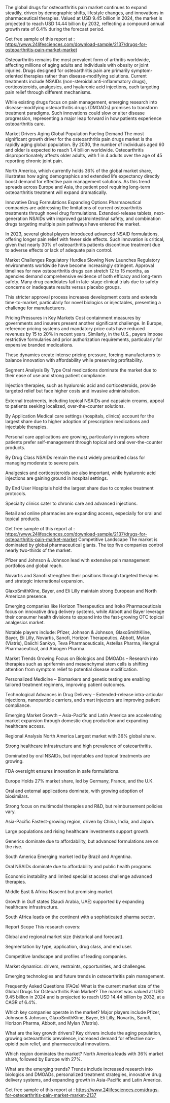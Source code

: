  The global drugs for osteoarthritis pain market continues to expand steadily, driven by demographic shifts, lifestyle changes, and innovations in pharmaceutical therapies. Valued at USD 9.45 billion in 2024, the market is projected to reach USD 14.44 billion by 2032, reflecting a compound annual growth rate of 6.4% during the forecast period.

Get free sample of this report at :   https://www.24lifesciences.com/download-sample/2137/drugs-for-osteoarthritis-pain-market-market 

Osteoarthritis remains the most prevalent form of arthritis worldwide, affecting millions of aging adults and individuals with obesity or joint injuries. Drugs designed for osteoarthritis pain are primarily symptom-oriented therapies rather than disease-modifying solutions. Current treatments include NSAIDs (non-steroidal anti-inflammatory drugs), corticosteroids, analgesics, and hyaluronic acid injections, each targeting pain relief through different mechanisms.

While existing drugs focus on pain management, emerging research into disease-modifying osteoarthritis drugs (DMOADs) promises to transform treatment paradigms. Such innovations could slow or alter disease progression, representing a major leap forward in how patients experience osteoarthritis care.

Market Drivers
Aging Global Population Fueling Demand
The most significant growth driver for the osteoarthritis pain drugs market is the rapidly aging global population. By 2030, the number of individuals aged 60 and older is expected to reach 1.4 billion worldwide. Osteoarthritis disproportionately affects older adults, with 1 in 4 adults over the age of 45 reporting chronic joint pain.

North America, which currently holds 36% of the global market share, illustrates how aging demographics and extended life expectancy directly boost demand for effective pain management solutions. As this trend spreads across Europe and Asia, the patient pool requiring long-term osteoarthritis treatment will expand dramatically.

Innovative Drug Formulations Expanding Options
Pharmaceutical companies are addressing the limitations of current osteoarthritis treatments through novel drug formulations. Extended-release tablets, next-generation NSAIDs with improved gastrointestinal safety, and combination drugs targeting multiple pain pathways have entered the market.

In 2023, several global players introduced advanced NSAID formulations, offering longer pain relief with fewer side effects. Such innovation is critical, given that nearly 30% of osteoarthritis patients discontinue treatment due to adverse effects or lack of adequate pain control.

Market Challenges
Regulatory Hurdles Slowing New Launches
Regulatory environments worldwide have become increasingly stringent. Approval timelines for new osteoarthritis drugs can stretch 12 to 15 months, as agencies demand comprehensive evidence of both efficacy and long-term safety. Many drug candidates fail in late-stage clinical trials due to safety concerns or inadequate results versus placebo groups.

This stricter approval process increases development costs and extends time-to-market, particularly for novel biologics or injectables, presenting a challenge for manufacturers.

Pricing Pressures in Key Markets
Cost containment measures by governments and insurers present another significant challenge. In Europe, reference pricing systems and mandatory price cuts have reduced revenues by 15 to 20% in recent years. Similarly, in the U.S., payers impose restrictive formularies and prior authorization requirements, particularly for expensive branded medications.

These dynamics create intense pricing pressure, forcing manufacturers to balance innovation with affordability while preserving profitability.

Segment Analysis
By Type
Oral medications dominate the market due to their ease of use and strong patient compliance.

Injection therapies, such as hyaluronic acid and corticosteroids, provide targeted relief but face higher costs and invasive administration.

External treatments, including topical NSAIDs and capsaicin creams, appeal to patients seeking localized, over-the-counter solutions.

By Application
Medical care settings (hospitals, clinics) account for the largest share due to higher adoption of prescription medications and injectable therapies.

Personal care applications are growing, particularly in regions where patients prefer self-management through topical and oral over-the-counter products.

By Drug Class
NSAIDs remain the most widely prescribed class for managing moderate to severe pain.

Analgesics and corticosteroids are also important, while hyaluronic acid injections are gaining ground in hospital settings.

By End User
Hospitals hold the largest share due to complex treatment protocols.

Specialty clinics cater to chronic care and advanced injections.

Retail and online pharmacies are expanding access, especially for oral and topical products.

Get free sample of this report at :   https://www.24lifesciences.com/download-sample/2137/drugs-for-osteoarthritis-pain-market-market 
Competitive Landscape
The market is dominated by global pharmaceutical giants. The top five companies control nearly two-thirds of the market.

Pfizer and Johnson & Johnson lead with extensive pain management portfolios and global reach.

Novartis and Sanofi strengthen their positions through targeted therapies and strategic international expansion.

GlaxoSmithKline, Bayer, and Eli Lilly maintain strong European and North American presence.

Emerging companies like Horizon Therapeutics and Iroko Pharmaceuticals focus on innovative drug delivery systems, while Abbott and Bayer leverage their consumer health divisions to expand into the fast-growing OTC topical analgesics market.

Notable players include:
Pfizer, Johnson & Johnson, GlaxoSmithKline, Bayer, Eli Lilly, Novartis, Sanofi, Horizon Therapeutics, Abbott, Mylan (Viatris), Daiichi Sankyo, Teva Pharmaceuticals, Astellas Pharma, Hengrui Pharmaceutical, and Abiogen Pharma.

Market Trends
Growing Focus on Biologics and DMOADs – Research into therapies such as sprifermin and mesenchymal stem cells is shifting attention from symptom relief to potential disease modification.

Personalized Medicine – Biomarkers and genetic testing are enabling tailored treatment regimens, improving patient outcomes.

Technological Advances in Drug Delivery – Extended-release intra-articular injections, nanoparticle carriers, and smart injectors are improving patient compliance.

Emerging Market Growth – Asia-Pacific and Latin America are accelerating market expansion through domestic drug production and expanding healthcare access.

Regional Analysis
North America
Largest market with 36% global share.

Strong healthcare infrastructure and high prevalence of osteoarthritis.

Dominated by oral NSAIDs, but injectables and topical treatments are growing.

FDA oversight ensures innovation in safe formulations.

Europe
Holds 27% market share, led by Germany, France, and the U.K.

Oral and external applications dominate, with growing adoption of biosimilars.

Strong focus on multimodal therapies and R&D, but reimbursement policies vary.

Asia-Pacific
Fastest-growing region, driven by China, India, and Japan.

Large populations and rising healthcare investments support growth.

Generics dominate due to affordability, but advanced formulations are on the rise.

South America
Emerging market led by Brazil and Argentina.

Oral NSAIDs dominate due to affordability and public health programs.

Economic instability and limited specialist access challenge advanced therapies.

Middle East & Africa
Nascent but promising market.

Growth in Gulf states (Saudi Arabia, UAE) supported by expanding healthcare infrastructure.

South Africa leads on the continent with a sophisticated pharma sector.

Report Scope
This research covers:

Global and regional market size (historical and forecast).

Segmentation by type, application, drug class, and end user.

Competitive landscape and profiles of leading companies.

Market dynamics: drivers, restraints, opportunities, and challenges.

Emerging technologies and future trends in osteoarthritis pain management.

Frequently Asked Questions (FAQs)
What is the current market size of the Global Drugs for Osteoarthritis Pain Market?
The market was valued at USD 9.45 billion in 2024 and is projected to reach USD 14.44 billion by 2032, at a CAGR of 6.4%.

Which key companies operate in the market?
Major players include Pfizer, Johnson & Johnson, GlaxoSmithKline, Bayer, Eli Lilly, Novartis, Sanofi, Horizon Pharma, Abbott, and Mylan (Viatris).

What are the key growth drivers?
Key drivers include the aging population, growing osteoarthritis prevalence, increased demand for effective non-opioid pain relief, and pharmaceutical innovations.

Which region dominates the market?
North America leads with 36% market share, followed by Europe with 27%.

What are the emerging trends?
Trends include increased research into biologics and DMOADs, personalized treatment strategies, innovative drug delivery systems, and expanding growth in Asia-Pacific and Latin America.


Get free sample of this report at :  https://www.24lifesciences.com/drugs-for-osteoarthritis-pain-market-market-2137 

